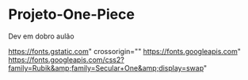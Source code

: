 # Projeto-One-Piece
Dev em dobro aulão



https://fonts.gstatic.com" crossorigin=""
https://fonts.googleapis.com"
https://fonts.googleapis.com/css2?family=Rubik&amp;family=Secular+One&amp;display=swap" 